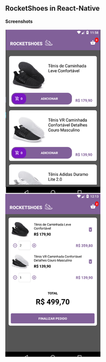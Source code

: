 # <h2>RocketShoes in React-Native</h2>


<h4>Screenshots</h4>
<img src="/src/assets/tela-home.png" width="300">  <img src="/src/assets/cart-full.png" width="300">

